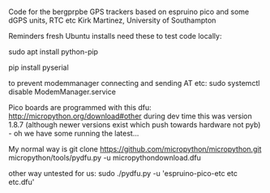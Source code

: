 Code for the bergprpbe GPS trackers based on espruino pico
and some dGPS units, RTC etc
Kirk Martinez, University of Southampton

Reminders
fresh Ubuntu installs need these to test code locally:

sudo apt install python-pip

pip install pyserial

to prevent modemmanager connecting and sending AT etc:
sudo systemctl disable ModemManager.service

Pico boards are programmed with this dfu:
http://micropython.org/download#other
during dev time this was version 1.8.7 (although newer versions exist which push towards hardware not pyb) - oh we have some running the latest...

My normal way is
git clone https://github.com/micropython/micropython.git
micropython/tools/pydfu.py -u micropythondownload.dfu

other way untested for us:
sudo ./pydfu.py -u 'espruino-pico-etc etc etc.dfu'
